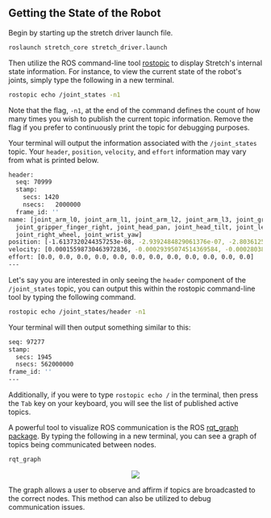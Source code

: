 ## Getting the State of the Robot

Begin by starting up the stretch driver launch file.

```bash
roslaunch stretch_core stretch_driver.launch
```

Then utilize the ROS command-line tool [rostopic](http://wiki.ros.org/rostopic) to display Stretch's internal state information. For instance, to view the current state of the robot's joints, simply type the following in a new terminal.

```bash
rostopic echo /joint_states -n1
```

Note that the flag, `-n1`, at the end of the command defines the count of how many times you wish to publish the current topic information. Remove the flag if you prefer to continuously print the topic for debugging purposes.

Your terminal will output the information associated with the `/joint_states` topic. Your `header`, `position`, `velocity`, and `effort` information may vary from what is printed below.

```{.bash .no-copy}
header:
  seq: 70999
  stamp:
    secs: 1420
    nsecs:   2000000
  frame_id: ''
name: [joint_arm_l0, joint_arm_l1, joint_arm_l2, joint_arm_l3, joint_gripper_finger_left,
  joint_gripper_finger_right, joint_head_pan, joint_head_tilt, joint_left_wheel, joint_lift,
  joint_right_wheel, joint_wrist_yaw]
position: [-1.6137320244357253e-08, -2.9392484829061376e-07, -2.8036125938539207e-07, -2.056847528567165e-07, -2.0518734302754638e-06, -5.98271107676851e-06, 2.9291786329821434e-07, 1.3802900147297237e-06, 0.08154086954434359, 1.4361499260374905e-07, 0.4139061738340768, 9.32603306580404e-07]
velocity: [0.00015598730463972836, -0.00029395074514369584, -0.0002803845454217379, 1.322424459109634e-05, -0.00035084643762840415, 0.0012164337445918797, 0.0002138814988808099, 0.00010419792027496809, 4.0575263146426684e-05, 0.00022487596895736357, -0.0007751929074042957, 0.0002451588607332439]
effort: [0.0, 0.0, 0.0, 0.0, 0.0, 0.0, 0.0, 0.0, 0.0, 0.0, 0.0, 0.0]
---
```

Let's say you are interested in only seeing the `header` component of the `/joint_states` topic, you can output this within the rostopic command-line tool by typing the following command.

```bash
rostopic echo /joint_states/header -n1
```

Your terminal will then output something similar to this:

```{.bash .no-copy}
seq: 97277
stamp:
  secs: 1945
  nsecs: 562000000
frame_id: ''
---
```

Additionally, if you were to type `rostopic echo /` in the terminal, then press the `Tab` key on your keyboard, you will see the list of published active topics.

A powerful tool to visualize ROS communication is the ROS [rqt_graph package](http://wiki.ros.org/rqt_graph). By typing the following in a new terminal, you can see a graph of topics being communicated between nodes.

```bash
rqt_graph
```
<p align="center">
  <img src="https://raw.githubusercontent.com/hello-robot/stretch_tutorials/noetic/images/rqt_graph.png"/>
</p>

The graph allows a user to observe and affirm if topics are broadcasted to the correct nodes. This method can also be utilized to debug communication issues.